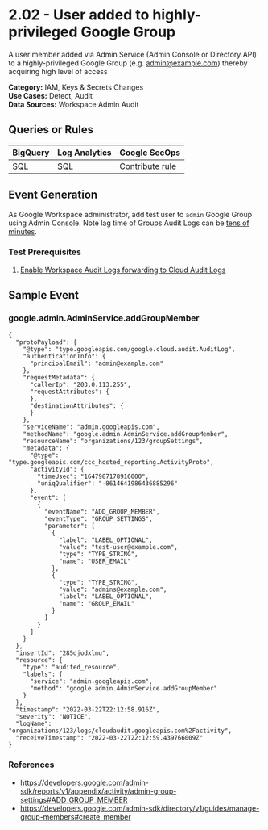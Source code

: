 # 2.02 - User added to highly-privileged Google Group
A user member added via Admin Service (Admin Console or Directory API) to a highly-privileged Google Group (e.g. admin@example.com) thereby acquiring high level of access


**Category:** IAM, Keys & Secrets Changes
</br>
**Use Cases:** Detect, Audit
</br>
**Data Sources:** Workspace Admin Audit
</br>



## Queries or Rules
BigQuery | Log Analytics | Google SecOps
--- | --- | ---
[SQL](../../backends/bigquery/sql/2_02_user_added_to_privileged_group.sql) | [SQL](../../backends/log_analytics/sql/2_02_user_added_to_privileged_group.sql) | [Contribute rule](../../CONTRIBUTING.md)

## Event Generation

As Google Workspace administrator, add test user to `admin` Google Group using Admin Console.
Note lag time of Groups Audit Logs can be [tens of minutes](https://support.google.com/a/answer/7061566?hl=en).





### Test Prerequisites
1. [Enable Workspace Audit Logs forwarding to Cloud Audit Logs](https://cloud.google.com/logging/docs/audit/configure-gsuite-audit-logs)





## Sample Event


### google.admin.AdminService.addGroupMember
```
{
  "protoPayload": {
    "@type": "type.googleapis.com/google.cloud.audit.AuditLog",
    "authenticationInfo": {
      "principalEmail": "admin@example.com"
    },
    "requestMetadata": {
      "callerIp": "203.0.113.255",
      "requestAttributes": {
      },
      "destinationAttributes": {
      }
    },
    "serviceName": "admin.googleapis.com",
    "methodName": "google.admin.AdminService.addGroupMember",
    "resourceName": "organizations/123/groupSettings",
    "metadata": {
      "@type": "type.googleapis.com/ccc_hosted_reporting.ActivityProto",
      "activityId": {
        "timeUsec": "1647987178916000",
        "uniqQualifier": "-8614641986436885296"
      },
      "event": [
        {
          "eventName": "ADD_GROUP_MEMBER",
          "eventType": "GROUP_SETTINGS",
          "parameter": [
            {
              "label": "LABEL_OPTIONAL",
              "value": "test-user@example.com",
              "type": "TYPE_STRING",
              "name": "USER_EMAIL"
            },
            {
              "type": "TYPE_STRING",
              "value": "admins@example.com",
              "label": "LABEL_OPTIONAL",
              "name": "GROUP_EMAIL"
            }
          ]
        }
      ]
    }
  },
  "insertId": "285djodxlmu",
  "resource": {
    "type": "audited_resource",
    "labels": {
      "service": "admin.googleapis.com",
      "method": "google.admin.AdminService.addGroupMember"
    }
  },
  "timestamp": "2022-03-22T22:12:58.916Z",
  "severity": "NOTICE",
  "logName": "organizations/123/logs/cloudaudit.googleapis.com%2Factivity",
  "receiveTimestamp": "2022-03-22T22:12:59.439766009Z"
}
```



### References
- https://developers.google.com/admin-sdk/reports/v1/appendix/activity/admin-group-settings#ADD_GROUP_MEMBER
- https://developers.google.com/admin-sdk/directory/v1/guides/manage-group-members#create_member
    
